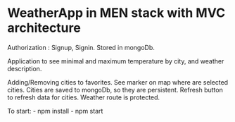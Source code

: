 
# WeatherApp in MEN stack with MVC architecture

Authorization : Signup, Signin. Stored in mongoDb.

Application to see minimal and maximum temperature by city, and weather description.

Adding/Removing cities to favorites.
See marker on map where are selected cities.
Cities are saved to mongoDb, so they are persistent.
Refresh button to refresh data for cities.
Weather route is protected.

To start:
    - npm install
    - npm start
